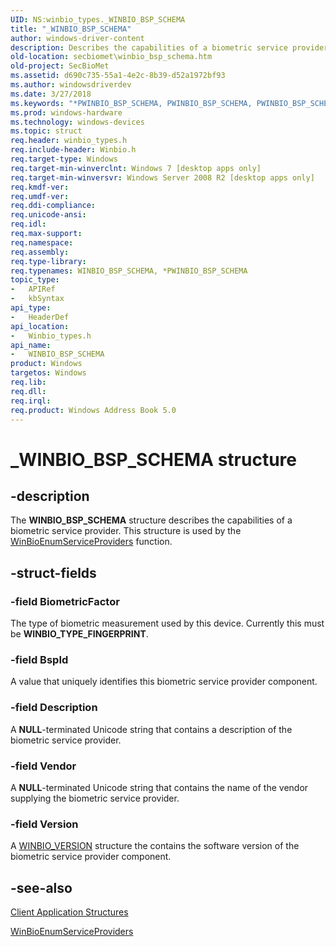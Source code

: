 ```yaml
---
UID: NS:winbio_types._WINBIO_BSP_SCHEMA
title: "_WINBIO_BSP_SCHEMA"
author: windows-driver-content
description: Describes the capabilities of a biometric service provider.
old-location: secbiomet\winbio_bsp_schema.htm
old-project: SecBioMet
ms.assetid: d690c735-55a1-4e2c-8b39-d52a1972bf93
ms.author: windowsdriverdev
ms.date: 3/27/2018
ms.keywords: "*PWINBIO_BSP_SCHEMA, PWINBIO_BSP_SCHEMA, PWINBIO_BSP_SCHEMA structure pointer [Windows Biometric Framework API], WINBIO_BSP_SCHEMA, WINBIO_BSP_SCHEMA structure [Windows Biometric Framework API], _WINBIO_BSP_SCHEMA, secbiomet.winbio_bsp_schema, winbio_types/PWINBIO_BSP_SCHEMA, winbio_types/WINBIO_BSP_SCHEMA"
ms.prod: windows-hardware
ms.technology: windows-devices
ms.topic: struct
req.header: winbio_types.h
req.include-header: Winbio.h
req.target-type: Windows
req.target-min-winverclnt: Windows 7 [desktop apps only]
req.target-min-winversvr: Windows Server 2008 R2 [desktop apps only]
req.kmdf-ver: 
req.umdf-ver: 
req.ddi-compliance: 
req.unicode-ansi: 
req.idl: 
req.max-support: 
req.namespace: 
req.assembly: 
req.type-library: 
req.typenames: WINBIO_BSP_SCHEMA, *PWINBIO_BSP_SCHEMA
topic_type:
-	APIRef
-	kbSyntax
api_type:
-	HeaderDef
api_location:
-	Winbio_types.h
api_name:
-	WINBIO_BSP_SCHEMA
product: Windows
targetos: Windows
req.lib: 
req.dll: 
req.irql: 
req.product: Windows Address Book 5.0
---
```


# _WINBIO_BSP_SCHEMA structure


## -description


The <b>WINBIO_BSP_SCHEMA</b> structure describes the capabilities of a biometric service provider. This structure is used by the <a href="https://msdn.microsoft.com/2424eae8-4fc6-43f4-97a1-3340870396cc">WinBioEnumServiceProviders</a> function.


## -struct-fields




### -field BiometricFactor

The type of biometric measurement used by this device. Currently this must be <b>WINBIO_TYPE_FINGERPRINT</b>.


### -field BspId

A value that uniquely identifies this biometric service provider component.


### -field Description

A <b>NULL</b>-terminated Unicode string that contains a description of the biometric service provider.


### -field Vendor

A <b>NULL</b>-terminated Unicode string that contains the name of the vendor supplying the biometric service provider.


### -field Version

A <a href="https://msdn.microsoft.com/library/windows/hardware/ff536481">WINBIO_VERSION</a> structure the contains the software version of the biometric service provider component.


## -see-also




<a href="https://msdn.microsoft.com/ac13910c-0c33-4fb8-a9c6-a2d5b1b28c73">Client Application Structures</a>



<a href="https://msdn.microsoft.com/2424eae8-4fc6-43f4-97a1-3340870396cc">WinBioEnumServiceProviders</a>
 

 

